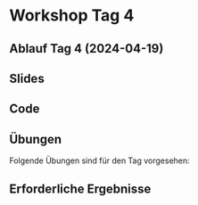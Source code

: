 # Workshop Tag 4

## Ablauf Tag 4 (2024-04-19)

## Slides

## Code

## Übungen

Folgende Übungen sind für den Tag vorgesehen:

## Erforderliche Ergebnisse
